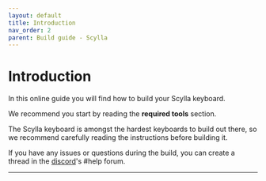 ```yaml
---
layout: default
title: Introduction
nav_order: 2
parent: Build guide - Scylla
---
```


# Introduction

In this online guide you will find how to build your Scylla keyboard.

We recommend you start by reading the **required tools** section.

The Scylla keyboard is amongst the hardest keyboards to build out there, so we recommend carefully reading the instructions before building it.

If you have any issues or questions during the build, you can create a thread in the [discord][discord]'s #help forum.

----

[Discord]: https://www.bstkbd.com/discord
